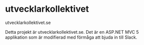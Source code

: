 # utvecklarkollektivet
utvecklarkollektivet.se

Detta projekt är utvecklarkollektivet.se. Det är en ASP.NET MVC 5 applikation som är modifierad med förmåga att bjuda in till Slack.

